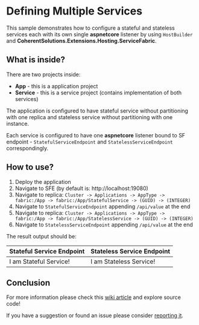 # Defining Multiple Services

This sample demonstrates how to configure a stateful and stateless services each with its own single **aspnetcore** listener by using `HostBuilder` and **CoherentSolutions.Extensions.Hosting.ServiceFabric**.

## What is inside?

There are two projects inside:

* **App** - this is a application project
* **Service** - this is a service project (contains implementation of both services)

The application is configured to have stateful service without partitioning with one replica and stateless service without partitioning with one instance. 

Each service is configured to have one **aspnetcore** listener bound to SF endpoint - `StatefulServiceEndpoint` and `StatelessServiceEndpoint` correspondingly. 

## How to use?

1. Deploy the application
2. Navigate to SFE (by default is: http://localhost:19080)
3. Navigate to replica: `Cluster -> Applications -> AppType -> fabric:/App -> fabric:/App/StatefulService -> (GUID) -> (INTEGER)`
4. Navigate to `StatefulServiceEndpoint` appending `/api/value` at the end
3. Navigate to replica: `Cluster -> Applications -> AppType -> fabric:/App -> fabric:/App/StatelessService -> (GUID) -> (INTEGER)`
4. Navigate to `StatelessServiceEndpoint` appending `/api/value` at the end

The result output should be:

Stateful Service Endpoint | Stateless Service Endpoint
--- | ---
I am Stateful Service! | I am Stateless Service!

## Conclusion

For more information please check this [wiki article][1] and explore source code! 

If you have a suggestion or found an issue please consider [reporting it][2].

[1]: https://github.com/coherentsolutionsinc/aspnetcore-service-fabric-hosting/wiki/Defining-Services#defining-multiple-services
[2]: https://github.com/coherentsolutionsinc/aspnetcore-service-fabric-hosting/issues